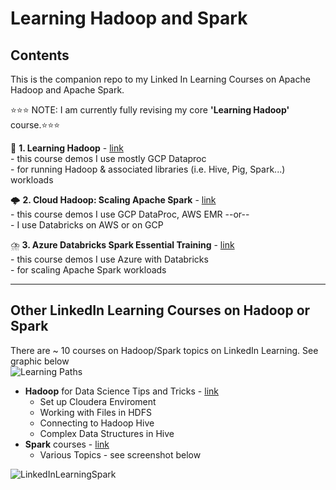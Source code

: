# Learning Hadoop and Spark

## Contents

This is the companion repo to my Linked In Learning Courses on Apache Hadoop and Apache Spark.  

⭐⭐⭐ NOTE: I am currently fully revising my core **'Learning Hadoop'** course.⭐⭐⭐

🐘  **1. Learning Hadoop** - [link](https://www.linkedin.com/learning/learning-hadoop-2)   
    - this course demos I use mostly GCP Dataproc   
    - for running Hadoop & associated libraries (i.e. Hive, Pig, Spark...) workloads    
    
🌩️  **2. Cloud Hadoop: Scaling Apache Spark** - [link](https://www.linkedin.com/learning/cloud-hadoop-scaling-apache-spark)   
    - this course demos I use GCP DataProc, AWS EMR --or--   
    - I use Databricks on AWS or on GCP
    
⛈️  **3. Azure Databricks Spark Essential Training** - [link](https://www.linkedin.com/learning/azure-databricks-essential-training)  
    - this course demos I use Azure with Databricks  
    - for scaling Apache Spark workloads  

---


## Other LinkedIn Learning Courses on Hadoop or Spark

There are ~ 10 courses on Hadoop/Spark topics on LinkedIn Learning.  See graphic below  
![Learning Paths](https://github.com/lynnlangit/learning-hadoop-and-spark/blob/master/images/path.png)

- **Hadoop** for Data Science Tips and Tricks - [link](https://www.linkedin.com/learning/hadoop-for-data-science-tips-tricks-techniques)
    - Set up Cloudera Enviroment
    - Working with Files in HDFS
    - Connecting to Hadoop Hive
    - Complex Data Structures in Hive
- **Spark** courses - [link](https://www.linkedin.com/learning/search?entityType=COURSE&keywords=Spark&software=Apache%20Spark~Hadoop)
    - Various Topics - see screenshot below

![LinkedInLearningSpark](https://github.com/lynnlangit/learning-hadoop-and-spark/blob/master/images/spark-courses.png)

